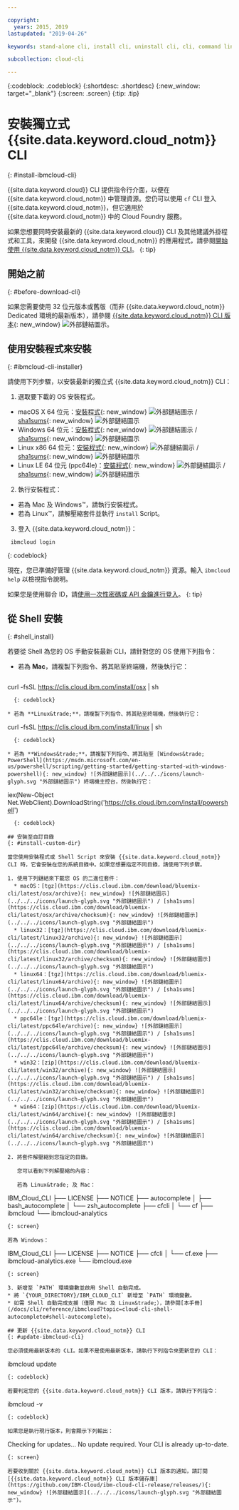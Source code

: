 ```yaml
---

copyright:
  years: 2015, 2019
lastupdated: "2019-04-26"

keywords: stand-alone cli, install cli, uninstall cli, cli, command line, command-line, windows powershell, linux, macos, installer, standalone cli

subcollection: cloud-cli

---
```


{:codeblock: .codeblock}
{:shortdesc: .shortdesc}
{:new_window: target="_blank"}
{:screen: .screen}
{:tip: .tip}

# 安裝獨立式 {{site.data.keyword.cloud_notm}} CLI
{: #install-ibmcloud-cli}

{{site.data.keyword.cloud}} CLI 提供指令行介面，以便在 {{site.data.keyword.cloud_notm}} 中管理資源。您仍可以使用 `cf` CLI 登入 {{site.data.keyword.cloud_notm}}，但它適用於 {{site.data.keyword.cloud_notm}} 中的 Cloud Foundry 服務。 

如果您想要同時安裝最新的 {{site.data.keyword.cloud}} CLI 及其他建議外掛程式和工具，來開發 {{site.data.keyword.cloud_notm}} 的應用程式，請參閱[開始使用 {{site.data.keyword.cloud_notm}} CLI](/docs/cli?topic=cloud-cli-ibmcloud-cli#ibmcloud-cli)。
{: tip}

## 開始之前
{: #before-download-cli}

如果您需要使用 32 位元版本或舊版（而非 {{site.data.keyword.cloud_notm}} Dedicated 環境的最新版本），請參閱 [{{site.data.keyword.cloud_notm}} CLI 版本](https://github.com/IBM-Cloud/ibm-cloud-cli-release/releases/){: new_window} ![外部鏈結圖示](../../../icons/launch-glyph.svg "外部鏈結圖示")。

## 使用安裝程式來安裝
{: #ibmcloud-cli-installer}

請使用下列步驟，以安裝最新的獨立式 {{site.data.keyword.cloud_notm}} CLI：

1. 選取要下載的 OS 安裝程式。
  *  macOS X 64 位元：[安裝程式](https://clis.cloud.ibm.com/download/bluemix-cli/latest/osx){: new_window} ![外部鏈結圖示](../../../icons/launch-glyph.svg "外部鏈結圖示") / [sha1sums](https://clis.cloud.ibm.com/download/bluemix-cli/latest/osx/checksum){: new_window} ![外部鏈結圖示](../../../icons/launch-glyph.svg "外部鏈結圖示")
  * Windows 64 位元：[安裝程式](https://clis.cloud.ibm.com/download/bluemix-cli/latest/win64){: new_window} ![外部鏈結圖示](../../../icons/launch-glyph.svg "外部鏈結圖示") / [sha1sums](https://clis.cloud.ibm.com/download/bluemix-cli/latest/win64/checksum){: new_window} ![外部鏈結圖示](../../../icons/launch-glyph.svg "外部鏈結圖示")
  * Linux x86 64 位元：[安裝程式](https://clis.cloud.ibm.com/download/bluemix-cli/latest/linux64){: new_window} ![外部鏈結圖示](../../../icons/launch-glyph.svg "外部鏈結圖示") / [sha1sums](https://clis.cloud.ibm.com/download/bluemix-cli/latest/linux64/checksum){: new_window} ![外部鏈結圖示](../../../icons/launch-glyph.svg "外部鏈結圖示")
  * Linux LE 64 位元 (ppc64le)：[安裝程式](https://clis.cloud.ibm.com/download/bluemix-cli/latest/ppc64le){: new_window} ![外部鏈結圖示](../../../icons/launch-glyph.svg "外部鏈結圖示") / [sha1sums](https://clis.cloud.ibm.com/download/bluemix-cli/latest/ppc64le/checksum){: new_window} ![外部鏈結圖示](../../../icons/launch-glyph.svg "外部鏈結圖示")

2. 執行安裝程式：
  * 若為 Mac 及 Windows&trade;，請執行安裝程式。
  * 若為 Linux&trade;，請解壓縮套件並執行 `install` Script。

3. 登入 {{site.data.keyword.cloud_notm}}：
  ```
   ibmcloud login
   ```
  {: codeblock}
   
  現在，您已準備好管理 {{site.data.keyword.cloud_notm}} 資源。輸入 `ibmcloud help` 以檢視指令說明。

  如果您是使用聯合 ID，請[使用一次性密碼或 API 金鑰進行登入](/docs/iam?topic=iam-federated_id)。
  {: tip}

## 從 Shell 安裝
{: #shell_install}

若要從 Shell 為您的 OS 手動安裝最新 CLI，請針對您的 OS 使用下列指令：

* 若為 **Mac**，請複製下列指令、將其貼至終端機，然後執行它：
  ```
curl -fsSL https://clis.cloud.ibm.com/install/osx | sh
```
  {: codeblock}

* 若為 **Linux&trade;**，請複製下列指令、將其貼至終端機，然後執行它：
  ```
curl -fsSL https://clis.cloud.ibm.com/install/linux | sh
```
  {: codeblock}

* 若為 **Windows&trade;**，請複製下列指令、將其貼至 [Windows&trade; PowerShell](https://msdn.microsoft.com/en-us/powershell/scripting/getting-started/getting-started-with-windows-powershell){: new_window} ![外部鏈結圖示](../../../icons/launch-glyph.svg "外部鏈結圖示") 終端機主控台，然後執行它：
  ```
iex(New-Object Net.WebClient).DownloadString('https://clis.cloud.ibm.com/install/powershell')
```
  {: codeblock}

## 安裝至自訂目錄
{: #install-custom-dir}

當您使用安裝程式或 Shell Script 來安裝 {{site.data.keyword.cloud_notm}} CLI 時，它會安裝在您的系統目錄中。如果您想要指定不同目錄，請使用下列步驟。

1. 使用下列鏈結來下載您 OS 的二進位套件：
  * macOS：[tgz](https://clis.cloud.ibm.com/download/bluemix-cli/latest/osx/archive){: new_window} ![外部鏈結圖示](../../../icons/launch-glyph.svg "外部鏈結圖示") / [sha1sums](https://clis.cloud.ibm.com/download/bluemix-cli/latest/osx/archive/checksum){: new_window} ![外部鏈結圖示](../../../icons/launch-glyph.svg "外部鏈結圖示")
  * linux32：[tgz](https://clis.cloud.ibm.com/download/bluemix-cli/latest/linux32/archive){: new_window} ![外部鏈結圖示](../../../icons/launch-glyph.svg "外部鏈結圖示") / [sha1sums](https://clis.cloud.ibm.com/download/bluemix-cli/latest/linux32/archive/checksum){: new_window} ![外部鏈結圖示](../../../icons/launch-glyph.svg "外部鏈結圖示")
  * linux64：[tgz](https://clis.cloud.ibm.com/download/bluemix-cli/latest/linux64/archive){: new_window} ![外部鏈結圖示](../../../icons/launch-glyph.svg "外部鏈結圖示") / [sha1sums](https://clis.cloud.ibm.com/download/bluemix-cli/latest/linux64/archive/checksum){: new_window} ![外部鏈結圖示](../../../icons/launch-glyph.svg "外部鏈結圖示")
  * ppc64le：[tgz](https://clis.cloud.ibm.com/download/bluemix-cli/latest/ppc64le/archive){: new_window} ![外部鏈結圖示](../../../icons/launch-glyph.svg "外部鏈結圖示") / [sha1sums](https://clis.cloud.ibm.com/download/bluemix-cli/latest/ppc64le/archive/checksum){: new_window} ![外部鏈結圖示](../../../icons/launch-glyph.svg "外部鏈結圖示")
  * win32：[zip](https://clis.cloud.ibm.com/download/bluemix-cli/latest/win32/archive){: new_window} ![外部鏈結圖示](../../../icons/launch-glyph.svg "外部鏈結圖示") / [sha1sums](https://clis.cloud.ibm.com/download/bluemix-cli/latest/win32/archive/checksum){: new_window} ![外部鏈結圖示](../../../icons/launch-glyph.svg "外部鏈結圖示")
  * win64：[zip](https://clis.cloud.ibm.com/download/bluemix-cli/latest/win64/archive){: new_window} ![外部鏈結圖示](../../../icons/launch-glyph.svg "外部鏈結圖示") / [sha1sums](https://clis.cloud.ibm.com/download/bluemix-cli/latest/win64/archive/checksum){: new_window} ![外部鏈結圖示](../../../icons/launch-glyph.svg "外部鏈結圖示")

2. 將套件解壓縮到您指定的目錄。

   您可以看到下列解壓縮的內容：

   若為 Linux&trade; 及 Mac：
   ```
   IBM_Cloud_CLI
   ├── LICENSE
   ├── NOTICE
   ├── autocomplete
   │   ├── bash_autocomplete
   │   └── zsh_autocomplete
   ├── cfcli
   │   └── cf
   ├── ibmcloud
   └── ibmcloud-analytics
   ```
   {: screen}

   若為 Windows：
   ```
   IBM_Cloud_CLI
   ├── LICENSE
   ├── NOTICE
   ├── cfcli
   │   └── cf.exe
   ├── ibmcloud-analytics.exe
   └── ibmcloud.exe
   ```
   {: screen}

3. 新增至 `PATH` 環境變數並啟用 Shell 自動完成。
  * 將 `{YOUR_DIRECTORY}/IBM_CLOUD_CLI` 新增至 `PATH` 環境變數。
  * 如需 Shell 自動完成支援（僅限 Mac 及 Linux&trade;），請參閱[本手冊](/docs/cli/reference/ibmcloud?topic=cloud-cli-shell-autocomplete#shell-autocomplete)。

## 更新 {{site.data.keyword.cloud_notm}} CLI
{: #update-ibmcloud-cli}

您必須使用最新版本的 CLI。如果不是使用最新版本，請執行下列指令來更新您的 CLI：

```
ibmcloud update
```
{: codeblock}

若要判定您的 {{site.data.keyword.cloud_notm}} CLI 版本，請執行下列指令：
```
ibmcloud -v
```
{: codeblock}

如果您是執行現行版本，則會顯示下列輸出：
```
Checking for updates...
No update required. Your CLI is already up-to-date.
```
{: screen}

若要收到關於 {{site.data.keyword.cloud_notm}} CLI 版本的通知，請訂閱 [{{site.data.keyword.cloud_notm}} CLI 版本儲存庫](https://github.com/IBM-Cloud/ibm-cloud-cli-release/releases/){: new_window} ![外部鏈結圖示](../../../icons/launch-glyph.svg "外部鏈結圖示")。
